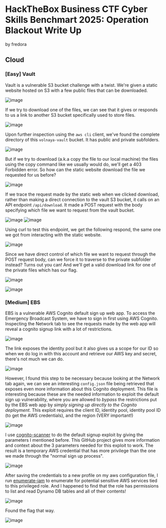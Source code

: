 # HackTheBox Business CTF Cyber Skills Benchmart 2025: Operation Blackout Write Up

by fredora

## Cloud

### [Easy] Vault

Vault is a vulnerable S3 bucket challenge with a twist. We're given a static website hosted on S3 with a few public files that can be downloaded.

![image](/cyber-skills-benchmark/images/image-1.png)

If we try to download one of the files, we can see that it gives or responds to us a link to another S3 bucket specifically used to store files.

![image](/cyber-skills-benchmark/images/image-2.png)

Upon further inspection using the `aws cli` client, we've found the complete directory of this `volnaya-vault` bucket. It has public and private subfolders.

![image](/cyber-skills-benchmark/images/image-3.png)

But if we try to download (a.k.a copy the file to our local machine) the files using the copy command like we usually would do, we'll get a 403 Forbidden error. So how can the static website download the file we requested for us before?

![image](/cyber-skills-benchmark/images/image-4.png)

If we trace the request made by the static web when we clicked download, rather than making a direct connection to the vault S3 bucket, it calls on an API endpoint `/api/download`. It made a POST request with the body specifying which file we want to request from the vault bucket. 

![image](/cyber-skills-benchmark/images/image-5.png) ![image](/cyber-skills-benchmark/images/image-6.png)

Using curl to test this endpoint, we get the following respond, the same one we got from interacting with the static website. 

![image](/cyber-skills-benchmark/images/image-7.png)

Since we have direct control of which file we want to request through the POST request body, can we force it to traverse to the private subfolder instead? Turns out you can! And we'll get a valid download link for one of the private files which has our flag.

![image](/cyber-skills-benchmark/images/image-8.png)

![image](/cyber-skills-benchmark/images/image-9.png)

### [Medium] EBS

EBS is a vulnerable AWS Cognito default sign up web app. To access the Emergency Broadcast System, we have to sign in first using AWS Cognito. Inspecting the Network tab to see the requests made by the web app will reveal a cognito signup link with a lot of restrictions. 

![image](/cyber-skills-benchmark/images/image-10.png)

The link exposes the identity pool but it also gives us a scope for our ID so when we do log in with this account and retrieve our AWS key and secret, there's not much we can do. 

![image](/cyber-skills-benchmark/images/image-11.png)

However, I found this step to be necessary because looking at the Network tab again, we can see an interesting `config.json` file being retrieved that exposes even more information about this Cognito deployment. This file is interesting because these are the needed information to exploit the default sign up vulnerability, where you are allowed to *bypass* the restrictions put by the EBS web app by *simply signing up directly to the Cognito deployment*. This exploit requires the client ID, identity pool, identity pool ID (to get the AWS credentials), and the region (VERY important!)

![image](/cyber-skills-benchmark/images/image-12.png)

I use [cognito-scanner](https://github.com/padok-team/cognito-scanner) to do the default signup exploit by giving the parameters I mentioned before. This GitHub project gives more information and context about the 3 parameters needed for this exploit to work. The result is a temporary AWS credential that has more privilege than the one we made through the "normal sign up process".

![image](/cyber-skills-benchmark/images/image-13.png)

After saving the credentials to a new profile on my aws configuration file, I run [enumerate-iam](https://github.com/andresriancho/enumerate-iam) to enumerate for potential sensitive AWS services tied to this privileged role. And I happened to find that the role has permissions to list and read Dynamo DB tables and all of their contents!

![image](/cyber-skills-benchmark/images/image-14.png)

Found the flag that way.

![image](/cyber-skills-benchmark/images/image-15.png)